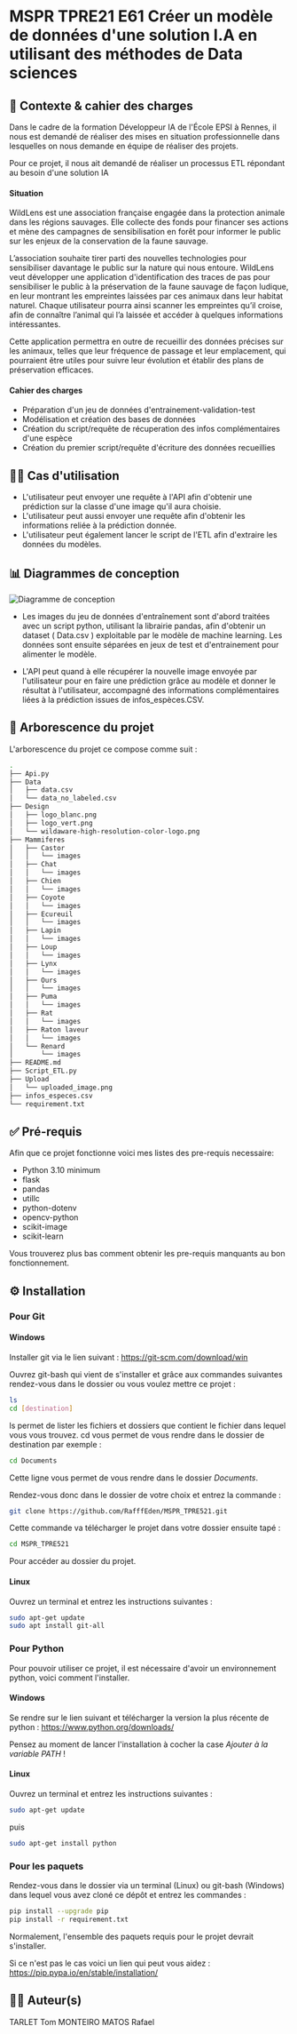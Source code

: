 # MSPR TPRE21 E61 Créer un modèle de données d'une solution I.A en utilisant des méthodes de Data sciences

## 🎯 Contexte & cahier des charges
Dans le cadre de la formation Développeur IA de l'École EPSI à Rennes, il nous est demandé de réaliser des mises en situation professionnelle dans lesquelles on nous demande en équipe de réaliser des projets. 

Pour ce projet, il nous ait demandé de réaliser un processus ETL répondant au besoin d'une solution IA 

#### Situation
WildLens est une association française engagée dans la protection animale dans les régions sauvages. Elle collecte des fonds pour financer ses actions et mène des campagnes de sensibilisation en forêt pour informer le public sur les enjeux de la conservation de la faune sauvage.

L’association souhaite tirer parti des nouvelles technologies pour sensibiliser davantage le public sur la nature qui nous entoure. WildLens veut développer une application d'identification des traces de pas pour sensibiliser le public à la préservation de la faune sauvage de façon ludique, en leur montrant les empreintes laissées par ces animaux dans leur habitat naturel. Chaque utilisateur pourra ainsi scanner les empreintes qu’il croise, afin de connaître l’animal qui l’a laissée et accéder à quelques informations intéressantes.

Cette application permettra en outre de recueillir des données précises sur les animaux, telles que leur fréquence de passage et leur emplacement, qui pourraient être utiles pour suivre leur évolution et établir des plans de préservation efficaces.

#### Cahier des charges 

- Préparation d'un jeu de données d'entrainement-validation-test 
- Modélisation et création des bases de données 
- Création du script/requête de récuperation des infos complémentaires d'une espèce
- Création du premier script/requête d'écriture des données recueillies

## 🤼‍♀️ Cas d'utilisation 

- L'utilisateur peut envoyer une requête à l'API afin d'obtenir une prédiction sur la classe d'une image qu'il aura choisie.
- L'utilisateur peut aussi envoyer une requête afin d'obtenir les informations reliée à la prédiction donnée.
- L'utilisateur peut également lancer le script de l'ETL afin d'extraire les données du modèles.


## 📊 Diagrammes de conception

![Diagramme de conception](/images_readme/Diagramme_conception.png "Diagramme de conception")

- Les images du jeu de données d'entraînement sont d'abord traitées avec un script python, utilisant la librairie pandas, afin d'obtenir un dataset ( Data.csv ) exploitable par le modèle de machine learning. Les données sont ensuite séparées en jeux de test et d'entrainement pour alimenter le modèle.

- L'API peut quand à elle récupérer la nouvelle image envoyée par l'utilisateur pour en faire une prédiction grâce au modèle et donner le résultat à l'utilisateur, accompagné des informations complémentaires liées à la prédiction issues de infos_espèces.CSV.

## 📂 Arborescence du projet
L'arborescence du projet ce compose comme suit :
```bash
.
├── Api.py
├── Data
│   ├── data.csv
│   └── data_no_labeled.csv
├── Design
│   ├── logo_blanc.png
│   ├── logo_vert.png
│   └── wildaware-high-resolution-color-logo.png
├── Mammiferes
│   ├── Castor
│   │   └── images
│   ├── Chat
│   │   └── images
│   ├── Chien
│   │   └── images
│   ├── Coyote
│   │   └── images
│   ├── Ecureuil
│   │   └── images
│   ├── Lapin
│   │   └── images
│   ├── Loup
│   │   └── images
│   ├── Lynx
│   │   └── images
│   ├── Ours
│   │   └── images
│   ├── Puma
│   │   └── images
│   ├── Rat
│   │   └── images
│   ├── Raton laveur
│   │   └── images
│   └── Renard
│       └── images
├── README.md
├── Script_ETL.py
├── Upload
│   └── uploaded_image.png
├── infos_especes.csv
└── requirement.txt
```
## ✅ Pré-requis 
Afin que ce projet fonctionne voici mes listes des pre-requis necessaire: 
- Python 3.10 minimum 
- flask
- pandas
- utillc
- python-dotenv
- opencv-python
- scikit-image
- scikit-learn

Vous trouverez plus bas comment obtenir les pre-requis manquants au bon fonctionnement.
## ⚙️ Installation
### Pour Git 
#### Windows 
Installer git via le lien suivant :
https://git-scm.com/download/win

Ouvrez git-bash qui vient de s'installer et grâce aux commandes suivantes rendez-vous dans le dossier ou vous voulez mettre ce projet :
```bash
ls
cd [destination]
```
ls permet de lister les fichiers et dossiers que contient le fichier dans lequel vous vous trouvez.
cd vous permet de vous rendre dans le dossier de destination par exemple :
```bash
cd Documents
```
Cette ligne vous permet de vous rendre dans le dossier *Documents*. 

Rendez-vous donc dans le dossier de votre choix et entrez la commande :
```bash
git clone https://github.com/RafffEden/MSPR_TPRE521.git
```
Cette commande va télécharger le projet dans votre dossier ensuite tapé :
```bash
cd MSPR_TPRE521
```
Pour accéder au dossier du projet.

#### Linux 
Ouvrez un terminal et entrez les instructions suivantes :
```bash
sudo apt-get update
sudo apt install git-all
```
### Pour Python 
Pour pouvoir utiliser ce projet, il est nécessaire d'avoir un environnement python, voici comment l'installer. 

#### Windows
Se rendre sur le lien suivant et télécharger la version la plus récente de python :
https://www.python.org/downloads/

Pensez au moment de lancer l'installation à cocher la case *Ajouter à la variable PATH* !

#### Linux 
Ouvrez un terminal et entrez les instructions suivantes :
```bash
sudo apt-get update
```
puis 

```bash 
sudo apt-get install python
```
### Pour les paquets
Rendez-vous dans le dossier via un terminal (Linux) ou git-bash (Windows) dans lequel vous avez cloné ce dépôt et entrez les commandes : 
```bash
pip install --upgrade pip
pip install -r requirement.txt 
```
Normalement, l'ensemble des paquets requis pour le projet devrait s'installer.

Si ce n'est pas le cas voici un lien qui peut vous aidez :
https://pip.pypa.io/en/stable/installation/


## 🧑‍💻 Auteur(s)
TARLET Tom
MONTEIRO MATOS Rafael
